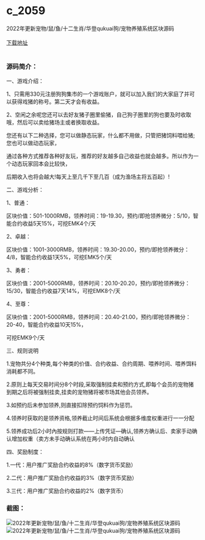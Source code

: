# c_2059
2022年更新宠物/鼠/鱼/十二生肖/华登qukuai狗/宠物养殖系统区块源码
<br/></br>
[下载地址](https://www.uuid2.com/2059.html "下载地址")
<br/></br>
<h3>源码简介：</h3>
<p>一、游戏介绍：<p>
<p>1、只需用330元注册狗狗集市的一个游戏账户，就可以加入我们的大家庭了并可以获得戏猪的称号。第二天才会有收益。<p>
<p>2、空闲之余呢您还可以去好友猪子圈里偷猪，自己狗子圈里的狗也要及时收取哦，然后可以卖给猪场主或者换取收益。<p>
<p>您还有以下二种选择，您可以做静态玩家，什么都不用做，只管把猪饲料喂给猪;您也可以做动态玩家，<p>
<p>通过各种方式推荐各种好友玩，推荐的好友越多自己收益也就会越多。所以作为一个动态玩家回本会比较快，<p>
<p>后期收入也将会越大!每天上至几千下至几百（成为渔场主将五百起）!<p>
<p>二、游戏分析：<p>
<p>1、普通：<p>
<p>区块价值：501-1000RMB，领养时间：19-19.30，预约/即抢领养微分：5/10，智能合约收益5天15%，可挖EMK4个/天<p>
<p>2、卓越：<p>
<p>区块价值：1001-3000RMB，领养时间：19.30-20.00，预约/即抢领养微分：4/8，智能合约收益1天5%，可挖EMK5个/天<p>
<p>3、勇者：<p>
<p>区块价值：2001-5000RMB，领养时间：20.10-20.20，预约/即抢领养微分：15/30，智能合约收益7天14%，可挖EMK8个/天<p>
<p>4、至尊：<p>
<p>区块价值：2001-5000RMB，领养时间：20.40-21.00，预约/即抢领养微分：20-40，智能合约收益10天15%，<p>
<p>可挖EMK9个/天<p>
<p>三、规则说明<p>
<p>1.宠物共分4个种类,每个种类的价值、合约收益、合约周期、喂养时间、喂养饵料消耗都不同。<p>
<p>2.原则上每天交易时间分8个时段,采取强制挂卖和预约方式,即每个会员的宠物猪到期之后将被强制挂卖,挂卖的宠物猪将被市场其他会员领养。<p>
<p>3.如预约后未参加领养,则直接扣除预约饲料作为惩罚。<p>
<p>4.领养时获取的是领养资格,领养截止时间后系统会根据多维度权重进行一一分配<p>
<p>5.领养成功后2小时內按规则打款——上传凭证—确认,领养方确认后、卖家手动确认增加权重（卖方未手动确认系统在两小时内自动确认<p>
<p>四、奖励制度：<p>
<p>1.一代：用户推广奖励合约收益的8%（数字货币奖励）<p>
<p>2.二代：用户推广奖励合约收益的3%（数字货币奖励）<p>
<p>3.三代：用户推广奖励合约收益的2%（数字货币）<p>
<h3>截图：</h3>
<img src="https://www.uuid2.com/wp-content/uploads/img/uimage/88781649987666.png" alt="2022年更新宠物/鼠/鱼/十二生肖/华登qukuai狗/宠物养殖系统区块源码"><img src="https://www.uuid2.com/wp-content/uploads/img/uimage/68551649987666.png" alt="2022年更新宠物/鼠/鱼/十二生肖/华登qukuai狗/宠物养殖系统区块源码">
